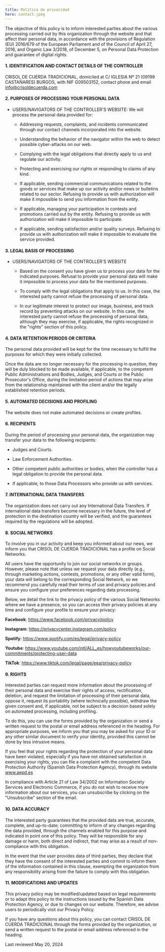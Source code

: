 ```yaml
---
title: Política de privacidad
hero: contact.jpeg
---
```


The objective of this policy is to inform interested parties about the various processing carried out by this organization through the website and that affect their personal data, in accordance with the provisions of Regulation (EU) 2016/679 of the European Parliament and of the Council of April 27, 2016, and Organic Law 3/2018, of December 5, on Personal Data Protection and guarantee of digital rights.

#### 1. IDENTIFICATION AND CONTACT DETAILS OF THE CONTROLLER

CRISOL DE CUERDA TRADICIONAL, domiciled at C/ IGLESIA Nº 21 (09199 CASTAÑARES) BURGOS, with NIF G09503152, contact phone and email [info@crisoldecuerda.com](mailto:info@crisoldecuerda.com)

#### 2. PURPOSES OF PROCESSING YOUR PERSONAL DATA

- USERS/NAVIGATORS OF THE CONTROLLER'S WEBSITE: We will process the personal data provided for:

  - Addressing requests, complaints, and incidents communicated through our contact channels incorporated into the website.

  - Understanding the behavior of the navigator within the web to detect possible cyber-attacks on our web.

  - Complying with the legal obligations that directly apply to us and regulate our activity.

  - Protecting and exercising our rights or responding to claims of any kind.

  - If applicable, sending commercial communications related to the goods or services that make up our activity and/or news or bulletins related to our sector. Refusing to provide us with authorization will make it impossible to send you information from the entity.

  - If applicable, managing your participation in contests and promotions carried out by the entity. Refusing to provide us with authorization will make it impossible to participate.

  - If applicable, sending satisfaction and/or quality surveys. Refusing to provide us with authorization will make it impossible to evaluate the service provided.

#### 3. LEGAL BASIS OF PROCESSING

- USERS/NAVIGATORS OF THE CONTROLLER'S WEBSITE

  - Based on the consent you have given us to process your data for the indicated purposes. Refusal to provide your personal data will make it impossible to process your data for the mentioned purposes.

  - To comply with the legal obligations that apply to us. In this case, the interested party cannot refuse the processing of personal data.

  - In our legitimate interest to protect our image, business, and track record by preventing attacks on our website. In this case, the interested party cannot refuse the processing of personal data, although they may exercise, if applicable, the rights recognized in the "rights" section of this policy.

#### 4. DATA RETENTION PERIODS OR CRITERIA

The personal data provided will be kept for the time necessary to fulfill the purposes for which they were initially collected.

Once the data are no longer necessary for the processing in question, they will be duly blocked to be made available, if applicable, to the competent Public Administrations and Bodies, Judges, and Courts or the Public Prosecutor's Office, during the limitation period of actions that may arise from the relationship maintained with the client and/or the legally established retention periods.

#### 5. AUTOMATED DECISIONS AND PROFILING

The website does not make automated decisions or create profiles.

#### 6. RECIPIENTS

During the period of processing your personal data, the organization may transfer your data to the following recipients:

- Judges and Courts.

- Law Enforcement Authorities.

- Other competent public authorities or bodies, when the controller has a legal obligation to provide the personal data.

- If applicable, to those Data Processors who provide us with services.

#### 7. INTERNATIONAL DATA TRANSFERS

The organization does not carry out any International Data Transfers. If international data transfers become necessary in the future, the level of protection in the destination country will be verified, and the guarantees required by the regulations will be adopted.

#### 8. SOCIAL NETWORKS

To involve you in our activity and keep you informed about our news, we inform you that CRISOL DE CUERDA TRADICIONAL has a profile on Social Networks.

All users have the opportunity to join our social networks or groups. However, please note that unless we request your data directly (e.g., through marketing actions, contests, promotions, or any other valid form), your data will belong to the corresponding Social Network, so we recommend you carefully read their terms of use and privacy policies and ensure you configure your preferences regarding data processing.

Below, we detail the link to the privacy policy of the various Social Networks where we have a presence, so you can access their privacy policies at any time and configure your profile to ensure your privacy:

**Facebook**: https://www.facebook.com/privacy/policy

**Instagram**: https://privacycenter.instagram.com/policy

**Spotify**: https://www.spotify.com/es/legal/privacy-policy

**Youtube**: https://www.youtube.com/intl/ALL_es/howyoutubeworks/our-commitments/protecting-user-data

**TikTok**: https://www.tiktok.com/legal/page/eea/privacy-policy

#### 9. RIGHTS

Interested parties can request more information about the processing of their personal data and exercise their rights of access, rectification, deletion, and request the limitation of processing of their personal data, oppose it, request its portability (where technically possible), withdraw the given consent and, if applicable, not be subject to a decision based solely on automated processing, including profiling.

To do this, you can use the forms provided by the organization or send a written request to the postal or email address referenced in the heading. For appropriate purposes, we inform you that you may be asked for your ID or any other similar document to verify your identity, provided this cannot be done by less intrusive means.

If you feel that your rights regarding the protection of your personal data have been violated, especially if you have not obtained satisfaction in exercising your rights, you can file a complaint with the competent Data Protection Authority (Spanish Data Protection Agency), through its website www.aepd.es

In compliance with Article 21 of Law 34/2002 on Information Society Services and Electronic Commerce, if you do not wish to receive more information about our services, you can unsubscribe by clicking on the "Unsubscribe" section of the email.

#### 10. DATA ACCURACY

The interested party guarantees that the provided data are true, accurate, complete, and up-to-date; committing to inform of any changes regarding the data provided, through the channels enabled for this purpose and indicated in point one of this policy. They will be responsible for any damage or harm, both direct and indirect, that may arise as a result of non-compliance with this obligation.

In the event that the user provides data of third parties, they declare that they have the consent of the interested parties and commit to inform them of the information contained in this clause, exempting the organization from any responsibility arising from the failure to comply with this obligation.

#### 11. MODIFICATIONS AND UPDATES

This privacy policy may be modified/updated based on legal requirements or to adapt this policy to the instructions issued by the Spanish Data Protection Agency, or due to changes on our website. Therefore, we advise users to periodically visit our Privacy Policy.

If you have any questions about this policy, you can contact CRISOL DE CUERDA TRADICIONAL through the forms provided by the organization, or send a written request to the postal or email address referenced in the heading.

Last reviewed May 20, 2024
